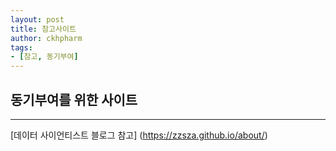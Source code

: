 ```yaml
---
layout: post
title: 참고사이트
author: ckhpharm
tags:
- [참고, 동기부여]
---
```


## 동기부여를 위한 사이트
-----

[데이터 사이언티스트 블로그 참고] (https://zzsza.github.io/about/)



